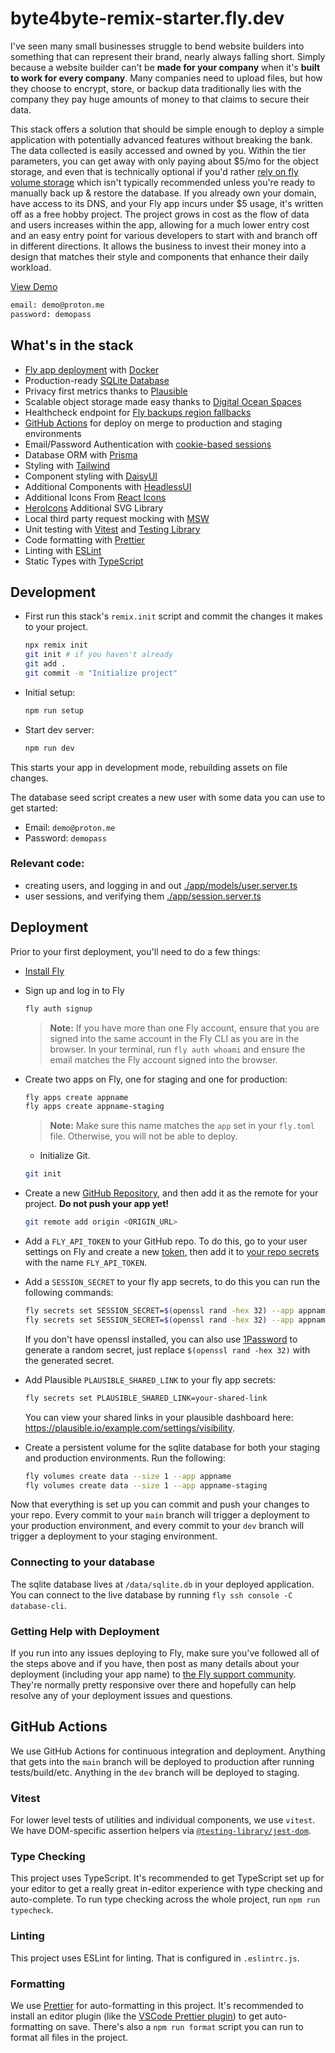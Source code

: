 # byte4byte-remix-starter.fly.dev

I've seen many small businesses struggle to bend website builders into something that can represent their brand, nearly always falling short. Simply because a website builder can't be **made for your company** when it's **built to work for every company**. Many companies need to upload files, but how they choose to encrypt, store, or backup data traditionally lies with the company they pay huge amounts of money to that claims to secure their data.

This stack offers a solution that should be simple enough to deploy a simple application with potentially advanced features without breaking the bank. The data collected is easily accessed and owned by you. Within the tier parameters, you can get away with only paying about $5/mo for the object storage, and even that is technically optional if you'd rather [rely on fly volume storage](https://fly.io/docs/apps/scale-count/#scale-an-app-with-volumes) which isn't typically recommended unless you're ready to manually back up & restore the database. If you already own your domain, have access to its DNS, and your Fly app incurs under $5 usage, it's written off as a free hobby project. The project grows in cost as the flow of data and users increases within the app, allowing for a much lower entry cost and an easy entry point for various developers to start with and branch off in different directions. It allows the business to invest their money into a design that matches their style and components that enhance their daily workload.

[View Demo](byte4byte-remix-starter.fly.dev)

```sh
email: demo@proton.me
password: demopass
```

## What's in the stack

- [Fly app deployment](https://fly.io) with [Docker](https://www.docker.com/)
- Production-ready [SQLite Database](https://sqlite.org)
- Privacy first metrics thanks to [Plausible](https://plausible.io)
- Scalable object storage made easy thanks to [Digital Ocean Spaces](https://www.digitalocean.com/products/spaces)
- Healthcheck endpoint for [Fly backups region fallbacks](https://fly.io/docs/reference/configuration/#services-http_checks)
- [GitHub Actions](https://github.com/features/actions) for deploy on merge to production and staging environments
- Email/Password Authentication with [cookie-based sessions](https://remix.run/utils/sessions#md-createcookiesessionstorage)
- Database ORM with [Prisma](https://prisma.io)
- Styling with [Tailwind](https://tailwindcss.com/)
- Component styling with [DaisyUI](https://daisyui.com/components/)
- Additional Components  with [HeadlessUI](https://headlessui.com)
- Additional Icons From [React Icons](https://react-icons.github.io/react-icons/)
- [HeroIcons](https://heroicons.com/) Additional SVG Library 
- Local third party request mocking with [MSW](https://mswjs.io)
- Unit testing with [Vitest](https://vitest.dev) and [Testing Library](https://testing-library.com)
- Code formatting with [Prettier](https://prettier.io)
- Linting with [ESLint](https://eslint.org)
- Static Types with [TypeScript](https://typescriptlang.org)

## Development

- First run this stack's `remix.init` script and commit the changes it makes to your project.

  ```sh
  npx remix init
  git init # if you haven't already
  git add .
  git commit -m "Initialize project"
  ```

- Initial setup:

  ```sh
  npm run setup
  ```

- Start dev server:

  ```sh
  npm run dev
  ```

This starts your app in development mode, rebuilding assets on file changes.

The database seed script creates a new user with some data you can use to get started:

- Email: `demo@proton.me`
- Password: `demopass`

### Relevant code:

- creating users, and logging in and out [./app/models/user.server.ts](./app/models/user.server.ts)
- user sessions, and verifying them [./app/session.server.ts](./app/session.server.ts)

## Deployment

Prior to your first deployment, you'll need to do a few things:

- [Install Fly](https://fly.io/docs/getting-started/installing-flyctl/)

- Sign up and log in to Fly

  ```sh
  fly auth signup
  ```

  > **Note:** If you have more than one Fly account, ensure that you are signed into the same account in the Fly CLI as you are in the browser. In your terminal, run `fly auth whoami` and ensure the email matches the Fly account signed into the browser.

- Create two apps on Fly, one for staging and one for production:

  ```sh
  fly apps create appname
  fly apps create appname-staging
  ```

  > **Note:** Make sure this name matches the `app` set in your `fly.toml` file. Otherwise, you will not be able to deploy.

  - Initialize Git.

  ```sh
  git init
  ```

- Create a new [GitHub Repository](https://repo.new), and then add it as the remote for your project. **Do not push your app yet!**

  ```sh
  git remote add origin <ORIGIN_URL>
  ```

- Add a `FLY_API_TOKEN` to your GitHub repo. To do this, go to your user settings on Fly and create a new [token](https://web.fly.io/user/personal_access_tokens/new), then add it to [your repo secrets](https://docs.github.com/en/actions/security-guides/encrypted-secrets) with the name `FLY_API_TOKEN`.

- Add a `SESSION_SECRET` to your fly app secrets, to do this you can run the following commands:

  ```sh
  fly secrets set SESSION_SECRET=$(openssl rand -hex 32) --app appname
  fly secrets set SESSION_SECRET=$(openssl rand -hex 32) --app appname-staging
  ```

  If you don't have openssl installed, you can also use [1Password](https://1password.com/password-generator) to generate a random secret, just replace `$(openssl rand -hex 32)` with the generated secret.

- Add Plausible `PLAUSIBLE_SHARED_LINK` to your fly app secrets:

  ```sh
  fly secrets set PLAUSIBLE_SHARED_LINK=your-shared-link
  ```

  You can view your shared links in your plausible dashboard here: https://plausible.io/example.com/settings/visibility.

- Create a persistent volume for the sqlite database for both your staging and production environments. Run the following:

  ```sh
  fly volumes create data --size 1 --app appname
  fly volumes create data --size 1 --app appname-staging
  ```

Now that everything is set up you can commit and push your changes to your repo. Every commit to your `main` branch will trigger a deployment to your production environment, and every commit to your `dev` branch will trigger a deployment to your staging environment.

### Connecting to your database

The sqlite database lives at `/data/sqlite.db` in your deployed application. You can connect to the live database by running `fly ssh console -C database-cli`.

### Getting Help with Deployment

If you run into any issues deploying to Fly, make sure you've followed all of the steps above and if you have, then post as many details about your deployment (including your app name) to [the Fly support community](https://community.fly.io). They're normally pretty responsive over there and hopefully can help resolve any of your deployment issues and questions.

## GitHub Actions

We use GitHub Actions for continuous integration and deployment. Anything that gets into the `main` branch will be deployed to production after running tests/build/etc. Anything in the `dev` branch will be deployed to staging.

### Vitest

For lower level tests of utilities and individual components, we use `vitest`. We have DOM-specific assertion helpers via [`@testing-library/jest-dom`](https://testing-library.com/jest-dom).

### Type Checking

This project uses TypeScript. It's recommended to get TypeScript set up for your editor to get a really great in-editor experience with type checking and auto-complete. To run type checking across the whole project, run `npm run typecheck`.

### Linting

This project uses ESLint for linting. That is configured in `.eslintrc.js`.

### Formatting

We use [Prettier](https://prettier.io/) for auto-formatting in this project. It's recommended to install an editor plugin (like the [VSCode Prettier plugin](https://marketplace.visualstudio.com/items?itemName=esbenp.prettier-vscode)) to get auto-formatting on save. There's also a `npm run format` script you can run to format all files in the project.
